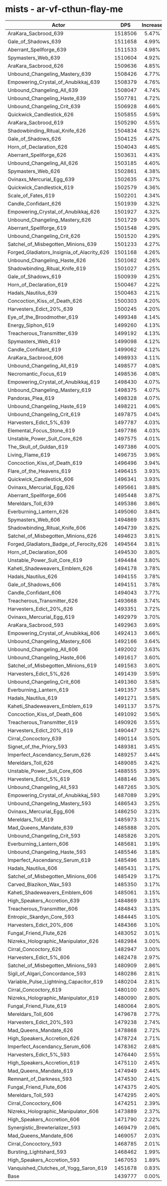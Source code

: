 # mists - ar-vf-cthun-flay-me
| Actor | DPS | Increase |
|---|:---:|:---:|
|AraKara_Sacbrood_639|1518506|5.47%|
|Gale_of_Shadows_639|1511658|4.99%|
|Aberrant_Spellforge_639|1511533|4.98%|
|Spymasters_Web_639|1510604|4.92%|
|AraKara_Sacbrood_626|1509636|4.85%|
|Unbound_Changeling_Mastery_639|1508426|4.77%|
|Empowering_Crystal_of_Anubikkaj_639|1508379|4.76%|
|Unbound_Changeling_All_639|1508047|4.74%|
|Unbound_Changeling_Haste_639|1507781|4.72%|
|Unbound_Changeling_Crit_639|1506928|4.66%|
|Quickwick_Candlestick_626|1505855|4.59%|
|AraKara_Sacbrood_619|1505290|4.55%|
|Shadowbinding_Ritual_Knife_626|1504834|4.52%|
|Gale_of_Shadows_626|1504125|4.47%|
|Horn_of_Declaration_626|1504043|4.46%|
|Aberrant_Spellforge_626|1503631|4.43%|
|Unbound_Changeling_All_626|1503185|4.40%|
|Spymasters_Web_626|1502861|4.38%|
|Ovinaxs_Mercurial_Egg_639|1502635|4.37%|
|Quickwick_Candlestick_619|1502579|4.36%|
|Scale_of_Fates_619|1502201|4.34%|
|Candle_Confidant_626|1501939|4.32%|
|Empowering_Crystal_of_Anubikkaj_626|1501927|4.32%|
|Unbound_Changeling_Mastery_626|1501729|4.30%|
|Aberrant_Spellforge_619|1501548|4.29%|
|Unbound_Changeling_Crit_626|1501520|4.29%|
|Satchel_of_Misbegotten_Minions_639|1501233|4.27%|
|Forged_Gladiators_Insignia_of_Alacrity_626|1501168|4.26%|
|Unbound_Changeling_Haste_626|1501062|4.26%|
|Shadowbinding_Ritual_Knife_619|1501027|4.25%|
|Gale_of_Shadows_619|1500939|4.25%|
|Horn_of_Declaration_619|1500467|4.22%|
|Hadals_Nautilus_639|1500463|4.21%|
|Concoction_Kiss_of_Death_626|1500303|4.20%|
|Harvesters_Edict_20%_639|1500245|4.20%|
|Eye_of_the_Broodmother_619|1499348|4.14%|
|Energy_Siphon_619|1499260|4.13%|
|Treacherous_Transmitter_639|1499192|4.13%|
|Spymasters_Web_619|1499098|4.12%|
|Candle_Confidant_619|1499062|4.12%|
|AraKara_Sacbrood_606|1498933|4.11%|
|Unbound_Changeling_All_619|1498577|4.08%|
|Necromantic_Focus_619|1498536|4.08%|
|Empowering_Crystal_of_Anubikkaj_619|1498430|4.07%|
|Unbound_Changeling_Mastery_619|1498375|4.07%|
|Pandoras_Plea_619|1498328|4.07%|
|Unbound_Changeling_Haste_619|1498221|4.06%|
|Unbound_Changeling_Crit_619|1497875|4.04%|
|Harvesters_Edict_5%_639|1497787|4.03%|
|Elemental_Focus_Stone_619|1497786|4.03%|
|Unstable_Power_Suit_Core_626|1497575|4.01%|
|The_Skull_of_Guldan_619|1497386|4.00%|
|Living_Flame_619|1496735|3.96%|
|Concoction_Kiss_of_Death_619|1496496|3.94%|
|Flare_of_the_Heavens_619|1496415|3.93%|
|Quickwick_Candlestick_606|1496341|3.93%|
|Ovinaxs_Mercurial_Egg_626|1495661|3.88%|
|Aberrant_Spellforge_606|1495448|3.87%|
|Mereldars_Toll_639|1495386|3.86%|
|Everburning_Lantern_626|1495060|3.84%|
|Spymasters_Web_606|1494869|3.83%|
|Shadowbinding_Ritual_Knife_606|1494739|3.82%|
|Satchel_of_Misbegotten_Minions_626|1494623|3.81%|
|Forged_Gladiators_Badge_of_Ferocity_626|1494564|3.81%|
|Horn_of_Declaration_606|1494530|3.80%|
|Unstable_Power_Suit_Core_619|1494484|3.80%|
|Kaheti_Shadeweavers_Emblem_626|1494178|3.78%|
|Hadals_Nautilus_626|1494155|3.78%|
|Gale_of_Shadows_606|1494151|3.78%|
|Candle_Confidant_606|1494043|3.77%|
|Treacherous_Transmitter_626|1493668|3.74%|
|Harvesters_Edict_20%_626|1493351|3.72%|
|Ovinaxs_Mercurial_Egg_619|1492979|3.70%|
|AraKara_Sacbrood_593|1492963|3.69%|
|Empowering_Crystal_of_Anubikkaj_606|1492413|3.66%|
|Unbound_Changeling_Mastery_606|1492166|3.64%|
|Unbound_Changeling_All_606|1492002|3.63%|
|Unbound_Changeling_Haste_606|1491617|3.60%|
|Satchel_of_Misbegotten_Minions_619|1491563|3.60%|
|Harvesters_Edict_5%_626|1491439|3.59%|
|Unbound_Changeling_Crit_606|1491360|3.58%|
|Everburning_Lantern_619|1491357|3.58%|
|Hadals_Nautilus_619|1491271|3.58%|
|Kaheti_Shadeweavers_Emblem_619|1491137|3.57%|
|Concoction_Kiss_of_Death_606|1491092|3.56%|
|Treacherous_Transmitter_619|1490926|3.55%|
|Harvesters_Edict_20%_619|1490447|3.52%|
|Cirral_Concoctory_639|1490114|3.50%|
|Signet_of_the_Priory_593|1489381|3.45%|
|Imperfect_Ascendancy_Serum_626|1489257|3.44%|
|Mereldars_Toll_626|1489085|3.42%|
|Unstable_Power_Suit_Core_606|1488555|3.39%|
|Harvesters_Edict_5%_619|1488146|3.36%|
|Unbound_Changeling_All_593|1487265|3.30%|
|Empowering_Crystal_of_Anubikkaj_593|1487089|3.29%|
|Unbound_Changeling_Mastery_593|1486543|3.25%|
|Ovinaxs_Mercurial_Egg_606|1486250|3.23%|
|Mereldars_Toll_619|1485973|3.21%|
|Mad_Queens_Mandate_639|1485888|3.20%|
|Unbound_Changeling_Crit_593|1485826|3.20%|
|Everburning_Lantern_606|1485681|3.19%|
|Unbound_Changeling_Haste_593|1485546|3.18%|
|Imperfect_Ascendancy_Serum_619|1485496|3.18%|
|Hadals_Nautilus_606|1485431|3.17%|
|Satchel_of_Misbegotten_Minions_606|1485429|3.17%|
|Carved_Blazikon_Wax_593|1485350|3.17%|
|Kaheti_Shadeweavers_Emblem_606|1485061|3.15%|
|High_Speakers_Accretion_639|1484869|3.13%|
|Treacherous_Transmitter_606|1484843|3.13%|
|Entropic_Skardyn_Core_593|1484445|3.10%|
|Harvesters_Edict_20%_606|1484366|3.10%|
|Fungal_Friend_Flute_626|1483052|3.01%|
|Nizreks_Holographic_Manipulator_626|1482984|3.00%|
|Cirral_Concoctory_626|1482947|3.00%|
|Harvesters_Edict_5%_606|1482478|2.97%|
|Satchel_of_Misbegotten_Minions_593|1480909|2.86%|
|Sigil_of_Algari_Concordance_593|1480286|2.81%|
|Variable_Pulse_Lightning_Capacitor_619|1480204|2.81%|
|Cirral_Concoctory_619|1480100|2.80%|
|Nizreks_Holographic_Manipulator_619|1480090|2.80%|
|Fungal_Friend_Flute_619|1480064|2.80%|
|Mereldars_Toll_606|1479678|2.77%|
|Harvesters_Edict_20%_593|1479238|2.74%|
|Mad_Queens_Mandate_626|1478868|2.72%|
|High_Speakers_Accretion_626|1478724|2.71%|
|Imperfect_Ascendancy_Serum_606|1478362|2.68%|
|Harvesters_Edict_5%_593|1476440|2.55%|
|High_Speakers_Accretion_619|1475110|2.45%|
|Mad_Queens_Mandate_619|1474949|2.44%|
|Remnant_of_Darkness_593|1474530|2.41%|
|Fungal_Friend_Flute_606|1474375|2.40%|
|Mereldars_Toll_593|1474295|2.40%|
|Cirral_Concoctory_606|1474251|2.39%|
|Nizreks_Holographic_Manipulator_606|1473889|2.37%|
|High_Speakers_Accretion_606|1471790|2.22%|
|Synergistic_Brewterializer_593|1469479|2.06%|
|Mad_Queens_Mandate_606|1469057|2.03%|
|Cirral_Concoctory_593|1468785|2.01%|
|Bursting_Lightshard_593|1468462|1.99%|
|High_Speakers_Accretion_593|1467053|1.89%|
|Vanquished_Clutches_of_Yogg_Saron_619|1451678|0.83%|
|Base|1439777|0.00%|
